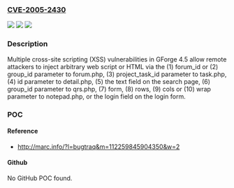 ### [CVE-2005-2430](https://cve.mitre.org/cgi-bin/cvename.cgi?name=CVE-2005-2430)
![](https://img.shields.io/static/v1?label=Product&message=n%2Fa&color=blue)
![](https://img.shields.io/static/v1?label=Version&message=n%2Fa&color=blue)
![](https://img.shields.io/static/v1?label=Vulnerability&message=n%2Fa&color=brighgreen)

### Description

Multiple cross-site scripting (XSS) vulnerabilities in GForge 4.5 allow remote attackers to inject arbitrary web script or HTML via the (1) forum_id or (2) group_id parameter to forum.php, (3) project_task_id parameter to task.php, (4) id parameter to detail.php, (5) the text field on the search page, (6) group_id parameter to qrs.php, (7) form, (8) rows, (9) cols or (10) wrap parameter to notepad.php, or the login field on the login form.

### POC

#### Reference
- http://marc.info/?l=bugtraq&m=112259845904350&w=2

#### Github
No GitHub POC found.

